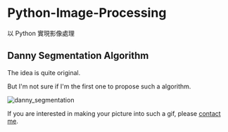 # Python-Image-Processing

以 Python 實現影像處理

## Danny Segmentation Algorithm

The idea is quite original.

But I'm not sure if I'm the first one to propose such a algorithm.

![danny_segmentation](https://github.com/YinTaiChen/Python-Image-Processing/blob/master/danny_segmentation.gif)

If you are interested in making your picture into such a gif, please [contact me](https://github.com/YinTaiChen).
